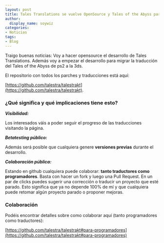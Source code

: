 ```yaml
---
layout: post
title: Tales Translations se vuelve OpenSource y Tales of the Abyss para 3ds
author:
  display_name: soywiz
categories:
- Noticias
tags:
- Blog
---
```


Traigo buenas noticias: Voy a hacer opensource el desarrollo de Tales Translations.
Además voy a empezar el desarrollo para migrar la traducción del Tales of the Abyss
de ps2 a la 3ds.

El repositorio con todos los parches y traducciones está aquí:

[https://github.com/talestra/talestrakt](https://github.com/talestra/talestrakt).

<!--more-->

### ¿Qué significa y qué implicaciones tiene esto?

***Visibilidad:***

Los interesados váis a poder seguir el progreso de las traducciones visitando la página.

***Betatesting público:***

Además será posible que cualquiera genere **versiones previas** durante el desarrollo.

***Colaboración pública:***

Estando en github cualquiera puede colaborar: **tanto traductores como programadores**.
Basta con hacer un fork y luego una Pull Request. En un par de clicks puedes sugerir
una corrección o traducir un proyecto que esté parado.
Esto significa que ya no depende 100% de mí y que cualquiera puede retomar algún
proyecto parado o proponer mejoras.

### Colaboración

Podéis encontrar detalles sobre como colaborar aquí (tanto programadores como traductores):

[https://github.com/talestra/talestrakt#para-programadores](https://github.com/talestra/talestrakt#para-programadores)
